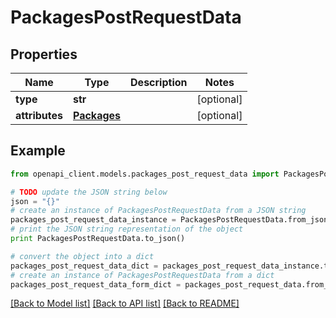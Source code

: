 # PackagesPostRequestData


## Properties
Name | Type | Description | Notes
------------ | ------------- | ------------- | -------------
**type** | **str** |  | [optional] 
**attributes** | [**Packages**](Packages.md) |  | [optional] 

## Example

```python
from openapi_client.models.packages_post_request_data import PackagesPostRequestData

# TODO update the JSON string below
json = "{}"
# create an instance of PackagesPostRequestData from a JSON string
packages_post_request_data_instance = PackagesPostRequestData.from_json(json)
# print the JSON string representation of the object
print PackagesPostRequestData.to_json()

# convert the object into a dict
packages_post_request_data_dict = packages_post_request_data_instance.to_dict()
# create an instance of PackagesPostRequestData from a dict
packages_post_request_data_form_dict = packages_post_request_data.from_dict(packages_post_request_data_dict)
```
[[Back to Model list]](../README.md#documentation-for-models) [[Back to API list]](../README.md#documentation-for-api-endpoints) [[Back to README]](../README.md)


